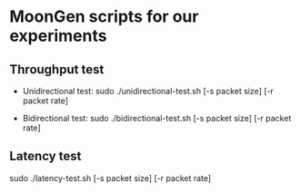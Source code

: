 # MoonGen scripts for our experiments

## Throughput test

* Unidirectional test: sudo ./unidirectional-test.sh [-s packet size] [-r packet rate]

* Bidirectional test: sudo ./bidirectional-test.sh [-s packet size] [-r packet rate]

## Latency test
sudo ./latency-test.sh [-s packet size] [-r packet rate]


